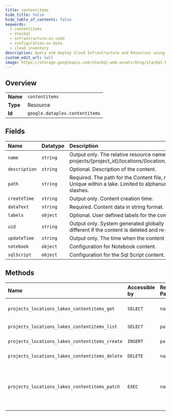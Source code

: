 ```yaml
---
title: contentitems
hide_title: false
hide_table_of_contents: false
keywords:
  - contentitems
  - stackql
  - infrastructure-as-code
  - configuration-as-data
  - cloud inventory
description: Query and Deploy Cloud Infrastructure and Resources using SQL
custom_edit_url: null
image: https://storage.googleapis.com/stackql-web-assets/blog/stackql-blog-post-featured-image.png
---
```

  
    

## Overview
<table><tbody>
<tr><td><b>Name</b></td><td><code>contentitems</code></td></tr>
<tr><td><b>Type</b></td><td>Resource</td></tr>
<tr><td><b>Id</b></td><td><code>google.dataplex.contentitems</code></td></tr>
</tbody></table>

## Fields
| Name | Datatype | Description |
|:-----|:---------|:------------|
| `name` | `string` | Output only. The relative resource name of the content, of the form: projects/{project_id}/locations/{location_id}/lakes/{lake_id}/content/{content_id} |
| `description` | `string` | Optional. Description of the content. |
| `path` | `string` | Required. The path for the Content file, represented as directory structure. Unique within a lake. Limited to alphanumerics, hyphens, underscores, dots and slashes. |
| `createTime` | `string` | Output only. Content creation time. |
| `dataText` | `string` | Required. Content data in string format. |
| `labels` | `object` | Optional. User defined labels for the content. |
| `uid` | `string` | Output only. System generated globally unique ID for the content. This ID will be different if the content is deleted and re-created with the same name. |
| `updateTime` | `string` | Output only. The time when the content was last updated. |
| `notebook` | `object` | Configuration for Notebook content. |
| `sqlScript` | `object` | Configuration for the Sql Script content. |
## Methods
| Name | Accessible by | Required Params | Description |
|:-----|:--------------|:----------------|:------------|
| `projects_locations_lakes_contentitems_get` | `SELECT` | `name` | Get a content resource. |
| `projects_locations_lakes_contentitems_list` | `SELECT` | `parent` | List content. |
| `projects_locations_lakes_contentitems_create` | `INSERT` | `parent` | Create a content. |
| `projects_locations_lakes_contentitems_delete` | `DELETE` | `name` | Delete a content. |
| `projects_locations_lakes_contentitems_patch` | `EXEC` | `name` | Update a content. Only supports full resource update. |
